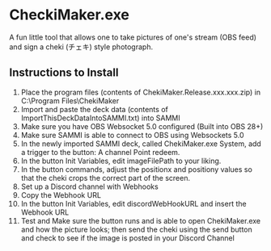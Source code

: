 # CheckiMaker.exe
A fun little tool that allows one to take pictures of one's stream (OBS feed) and sign a cheki (チェキ) style photograph.

## Instructions to Install

 1. Place the program files (contents of ChekiMaker.Release.xxx.xxx.zip) in C:\Program Files\ChekiMaker
 2. Import and paste the deck data (contents of ImportThisDeckDataIntoSAMMI.txt) into SAMMI
 3. Make sure you have OBS Websocket 5.0 configured (Built into OBS 28+)
 4. Make sure SAMMI is able to connect to OBS using Websockets 5.0
 5. In the newly imported SAMMI deck, called ChekiMaker.exe System, add a trigger to the button: A channel Point redeem.
 6. In the button Init Variables, edit imageFilePath to your liking.
 7. In the button commands, adjust the positionx and positiony values so that the cheki crops the correct part of the screen.
 8. Set up a Discord channel with Webhooks
 9. Copy the Webhook URL
 10. In the button Init Variables, edit discordWebHookURL and insert the Webhook URL
 11.  Test and Make sure the button runs and is able to open ChekiMaker.exe and how the picture looks; then send the cheki using the send button and check to see if the image is posted in your Discord Channel